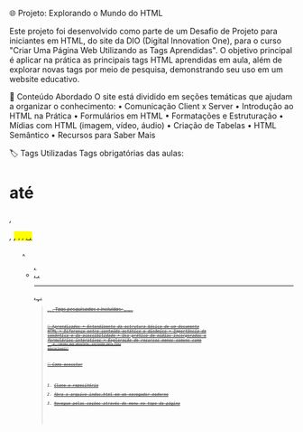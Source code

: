 🌐 Projeto: Explorando o Mundo do HTML

Este projeto foi desenvolvido como parte de um Desafio de Projeto para iniciantes em HTML, do site da DIO (Digital Innovation One), para o curso "Criar Uma Página Web Utilizando as Tags Aprendidas". O objetivo principal é aplicar na prática as principais tags HTML aprendidas em aula, além de explorar novas tags por meio de pesquisa, demonstrando seu uso em um website educativo.

📘 Conteúdo Abordado
O site está dividido em seções temáticas que ajudam a organizar o conhecimento:
•	Comunicação Client x Server
•	Introdução ao HTML na Prática
•	Formulários em HTML
•	Formatações e Estruturação
•	Mídias com HTML (imagem, vídeo, áudio)
•	Criação de Tabelas
•	HTML Semântico
•	Recursos para Saber Mais

🏷️ Tags Utilizadas
Tags obrigatórias das aulas:
<h1> até <h6>, <p>, <mark>, <small>, <i>, <u>, <strong>, <ol>, <ul>, <li>, <a>, <hr>, <sub>, <sup>, <blockquote>, <font>, <del>, <abbr>
Tags pesquisadas e incluídas:
<code>, <b>, <pre>

🧠 Aprendizados
•	Entendimento da estrutura básica de um documento HTML
•	Diferença entre conteúdo estático e dinâmico
•	Importância da semântica e da acessibilidade
•	Uso prático de mídias incorporadas e formulários interativos
•	Exploração de recursos menos comuns como <sub>, <sup> e <font> (mesmo que obsoleta, incluída para fins educacionais)

🚀 Como executar
1.	Clone o repositório
2.	Abra o arquivo index.html em um navegador moderno
3.	Navegue pelas seções através do menu no topo da página

